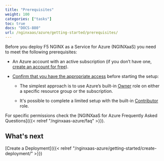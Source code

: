 ```yaml
---
title: "Prerequisites"
weight: 100
categories: ["tasks"]
toc: true
docs: "DOCS-880"
url: /nginxaas/azure/getting-started/prerequisites/
---
```


Before you deploy F5 NGINX as a Service for Azure (NGINXaaS) you need to meet the following prerequisites:

- An Azure account with an active subscription (if you don’t have one, [create an account for free](https://azure.microsoft.com/free/?WT.mc_id=A261C142F)).

- [Confirm that you have the appropriate access](https://docs.microsoft.com/en-us/azure/role-based-access-control/check-access) before starting the setup:

  - The simplest approach is to use Azure’s built-in [Owner](https://docs.microsoft.com/en-us/azure/role-based-access-control/built-in-roles#owner) role on either a specific resource group or the subscription.

  - It's possible to complete a limited setup with the built-in [Contributor](https://docs.microsoft.com/en-us/azure/role-based-access-control/built-in-roles#contributor) role.

For specific permissions check the [NGINXaaS for Azure Frequently Asked Questions]({{< relref "/nginxaas-azure/faq" >}}).

## What's next

[Create a Deployment]({{< relref "/nginxaas-azure/getting-started/create-deployment/" >}})

